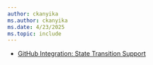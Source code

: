 ```yaml
---
author: ckanyika
ms.author: ckanyika
ms.date: 4/23/2025
ms.topic: include
---
```


- [GitHub Integration: State Transition Support](#github-integration-state-transition-support)